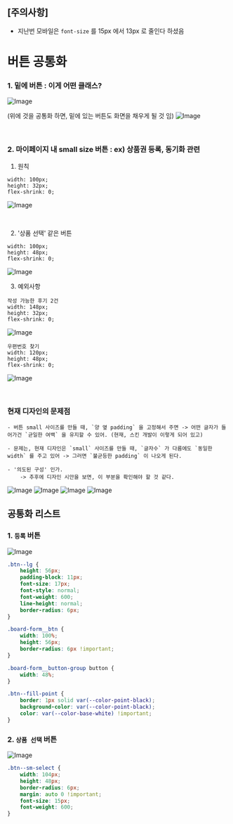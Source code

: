 
## [주의사항]
- 지난번 모바일은 `font-size` 를 15px 에서 13px 로 줄인다 하셨음

# 버튼 공통화 

### 1. 밑에 버튼 : 이게 어떤 클래스? 
![Image](https://i.imgur.com/VRuvN4d.png)

(위에 것을 공통화 하면, 밑에 있는 버튼도 화면을 채우게 될 것 임)
![Image](https://i.imgur.com/8i4ETyF.png)

<br />

### 2. 마이페이지 내 small size 버튼 : ex) 상품권 등록, 동기화 관련 

1) 원칙
```
width: 100px;
height: 32px;
flex-shrink: 0;
```

![Image](https://i.imgur.com/oxQSJi6.png)

<br />

2) '상품 선택' 같은 버튼 

```
width: 100px;
height: 48px;
flex-shrink: 0;
```         

![Image](https://i.imgur.com/K78jWIN.png)



3) 예외사항
```
작성 가능한 후기 2건
width: 148px;
height: 32px;
flex-shrink: 0;
```
![Image](https://i.imgur.com/oNKhyYT.png)


```
우편번호 찾기 
width: 120px;
height: 48px;
flex-shrink: 0;
```


![Image](https://i.imgur.com/PGS8xJb.png)

<br />

### 현재 디자인의 문제점 
```
- 버튼 small 사이즈를 만들 때, `양 옆 padding` 을 고정해서 주면 -> 어떤 글자가 들어가건 `균일한 여백` 을 유지할 수 있어. (현재, 스킨 개발이 이렇게 되어 있고)

- 문제는, 현재 디자인은 `small` 사이즈를 만들 때, `글자수` 가 다름에도 `동일한 width` 를 주고 있어 -> 그러면 `불균등한 padding` 이 나오게 된다. 

- '의도된 구성' 인가. 
    -> 추후에 디자인 시안을 보면, 이 부분을 확인해야 할 것 같다. 
```


![Image](https://i.imgur.com/mZXDyte.png)
![Image](https://i.imgur.com/KvxgbJ0.png)
![Image](https://i.imgur.com/DI3whUO.png)
![Image](https://i.imgur.com/ZhmkQYq.png)


## 공통화 리스트 

### 1. `등록` 버튼 

![Image](https://i.imgur.com/6Ptloc4.png)

```css
.btn--lg {
    height: 56px;
    padding-block: 11px;
    font-size: 17px;
    font-style: normal;
    font-weight: 600;
    line-height: normal;
    border-radius: 6px;
}

.board-form__btn {
    width: 100%;
    height: 56px;
    border-radius: 6px !important;
}

.board-form__button-group button {
    width: 48%;
}

.btn--fill-point {
    border: 1px solid var(--color-point-black);
    background-color: var(--color-point-black);
    color: var(--color-base-white) !important;
}
```


### 2. `상품 선택` 버튼 

![Image](https://i.imgur.com/TItD5x1.png)

```css
.btn--sm-select {
    width: 104px;
    height: 48px;
    border-radius: 6px;
    margin: auto 0 !important;
    font-size: 15px;
    font-weight: 600;
}

```
